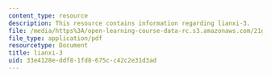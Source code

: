 ```yaml
---
content_type: resource
description: This resource contains information regarding lianxi-3.
file: /media/https%3A/open-learning-course-data-rc.s3.amazonaws.com/21g-106-chinese-vi-regular-discovering-chinese-cultures-and-societies-spring-2003/33e4128eddf81fd8675cc42c2e31d3ad_MIT21G_106S03_lianxi3.pdf
file_type: application/pdf
resourcetype: Document
title: lianxi-3
uid: 33e4128e-ddf8-1fd8-675c-c42c2e31d3ad
---
```

